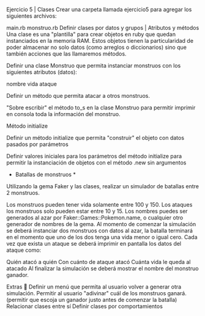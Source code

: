 Ejercicio 5 | Clases
Crear una carpeta llamada ejercicio5 para agregar los siguientes archivos:

main.rb
monstruo.rb
Definir clases por datos y grupos | Atributos y métodos
Una clase es una "plantilla" para crear objetos en ruby que quedan instanciados en la memoria RAM. Estos objetos tienen la particularidad de poder almacenar no solo datos (como arreglos o diccionarios) sino que también acciones que las llamaremos métodos.

Definir una clase Monstruo que permita instanciar monstruos con los siguientes atributos (datos):

nombre
vida
ataque

Definir un método que permita atacar a otros monstruos.

"Sobre escribir" el método to_s en la clase Monstruo para permitir imprimir en consola toda la información del monstruo.

Método initialize

Definir un método initialize que permita "construir" el objeto con datos pasados por parámetros

Definir valores iniciales para los parámetros del método initialize para permitir la instanciación de objetos con el método .new sin argumentos

* Batallas de monstruos *

Utilizando la gema Faker y las clases, realizar un simulador de batallas entre 2 monstruos.

Los monstruos pueden tener vida solamente entre 100 y 150.
Los ataques los monstruos solo pueden estar entre 10 y 15.
Los nombres puedes ser generados al azar por Faker::Games::Pokemon.name, o cualquier otro generador de nombres de la gema.
Al momento de comenzar la simulación se deberá instanciar dos monstruos con datos al azar, la batalla terminará en el momento que uno de los dos tenga una vida menor o igual cero. Cada vez que exista un ataque se deberá imprimir en pantalla los datos del ataque como:

Quién atacó a quién
Con cuánto de ataque atacó
Cuánta vida le queda al atacado
Al finalizar la simulación se deberá mostrar el nombre del monstruo ganador.

Extras 💎
Definir un menú que permita al usuario volver a generar otra simulación.
Permitir al usuario "adivinar" cuál de los monstruos ganará. (permitir que escoja un ganador justo antes de comenzar la batalla)
Relacionar clases entre sí
Definir clases por comportamientos